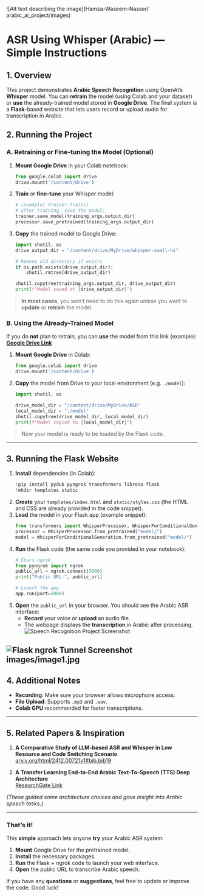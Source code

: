 ![Alt text describing the image](Hamza-Waseem-Nasser/
arabic_ai_project/images)

# ASR Using Whisper (Arabic) — Simple Instructions

## 1. Overview
This project demonstrates **Arabic Speech Recognition** using OpenAI’s **Whisper** model. You can **retrain** the model (using Colab and your dataset) or **use** the already-trained model stored in **Google Drive**. The final system is a **Flask**-based website that lets users record or upload audio for transcription in Arabic.

## 2. Running the Project

### A. Retraining or Fine-tuning the Model (Optional)
1. **Mount Google Drive** in your Colab notebook:
   ```python
   from google.colab import drive
   drive.mount('/content/drive')
   ```
2. **Train** or **fine-tune** your Whisper model:
   ```python
   # (example) trainer.train()
   # after training, save the model:
   trainer.save_model(training_args.output_dir)
   processor.save_pretrained(training_args.output_dir)
   ```
3. **Copy** the trained model to Google Drive:
   ```python
   import shutil, os
   drive_output_dir = "/content/drive/MyDrive/whisper-small-hi"

   # Remove old directory if exists
   if os.path.exists(drive_output_dir):
       shutil.rmtree(drive_output_dir)

   shutil.copytree(training_args.output_dir, drive_output_dir)
   print(f"Model saved at {drive_output_dir}")
   ```
> **In most cases**, you won’t need to do this again unless you want to **update** or **retrain** the model.

### B. Using the Already-Trained Model
If you do **not** plan to retrain, you can **use** the model from this link (example):  
**[Google Drive Link](https://drive.google.com/drive/folders/1BGmT2ZsGCWkXhMQYHPUTx7qCcFpq53xs?usp=drive_link)**

1. **Mount Google Drive** in Colab:
   ```python
   from google.colab import drive
   drive.mount('/content/drive')
   ```
2. **Copy** the model from Drive to your local environment (e.g. `./model`):
   ```python
   import shutil, os

   drive_model_dir = "/content/drive/MyDrive/ASR"
   local_model_dir = "./model"
   shutil.copytree(drive_model_dir, local_model_dir)
   print(f"Model copied to {local_model_dir}")
   ```
> Now your model is ready to be loaded by the Flask code.

---

## 3. Running the Flask Website
1. **Install** dependencies (in Colab):
   ```python
   !pip install pydub pyngrok transformers librosa flask
   !mkdir templates static
   ```
2. **Create** your `templates/index.html` and `static/styles.css` (the HTML and CSS are already provided in the code snippet).
3. **Load** the model in your Flask app (example snippet):
   ```python
   from transformers import WhisperProcessor, WhisperForConditionalGeneration
   processor = WhisperProcessor.from_pretrained("model/")
   model = WhisperForConditionalGeneration.from_pretrained("model/")
   ```
4. **Run** the Flask code (the same code you provided in your notebook):
   ```python
   # Start ngrok
   from pyngrok import ngrok
   public_url = ngrok.connect(5000)
   print("Public URL:", public_url)

   # Launch the app
   app.run(port=5000)
   ```
5. **Open** the `public_url` in your browser. You should see the Arabic ASR interface:
   - **Record** your voice or **upload** an audio file.
   - The webpage displays the **transcription** in Arabic after processing.
![Speech Recognition Project Screenshot](images/image1.png)

![Flask ngrok Tunnel Screenshot](images/image2.png)
images/image1.jpg
---

## 4. Additional Notes
- **Recording**: Make sure your browser allows microphone access.  
- **File Upload**: Supports `.mp3` and `.wav`.  
- **Colab GPU** recommended for faster transcriptions.

---

## 5. Related Papers & Inspiration
1. **A Comparative Study of LLM-based ASR and Whisper in Low Resource and Code Switching Scenario**  
   [arxiv.org/html/2412.00721v1#bib.bib19](https://arxiv.org/html/2412.00721v1#bib.bib19)  

2. **A Transfer Learning End-to-End Arabic Text-To-Speech (TTS) Deep Architecture**  
   [ResearchGate Link](https://www.researchgate.net/publication/344018193_A_Transfer_Learning_End-to-End_Arabic_Text-To-Speech_TTS_Deep_Architecture)

*(These guided some architecture choices and gave insight into Arabic speech tasks.)*

---

### That’s it!
This **simple** approach lets anyone **try** your Arabic ASR system:

1. **Mount** Google Drive for the pretrained model.  
2. **Install** the necessary packages.  
3. **Run** the Flask + ngrok code to launch your web interface.  
4. **Open** the public URL to transcribe Arabic speech.  

If you have any **questions** or **suggestions**, feel free to update or improve the code. Good luck!
